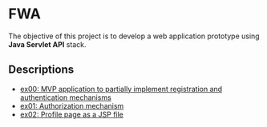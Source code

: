 # FWA
The objective of this project is to develop a web application prototype using **Java Servlet API** stack.
## Descriptions
- [ex00: MVP application to partially implement registration and authentication mechanisms](https://github.com/rbiodies/FWA/tree/main/ex00/Cinema)
- [ex01: Authorization mechanism](https://github.com/rbiodies/FWA/tree/main/ex01/Cinema)
- [ex02: Profile page as a JSP file](https://github.com/rbiodies/FWA/tree/main/ex02/Cinema)
